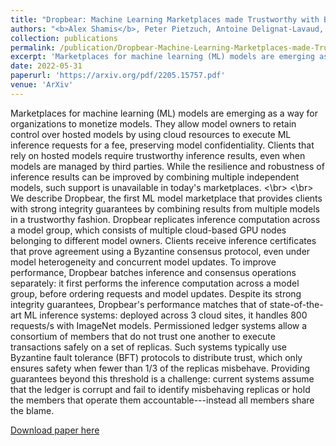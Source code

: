 ```yaml
---
title: "Dropbear: Machine Learning Marketplaces made Trustworthy with Byzantine Model Agreement"
authors: "<b>Alex Shamis</b>, Peter Pietzuch, Antoine Delignat-Lavaud, Andrew Paverd, Manuel Costa"
collection: publications
permalink: /publication/Dropbear-Machine-Learning-Marketplaces-made-Trustworthy-with-Byzantine-Model-Agreement
excerpt: 'Marketplaces for machine learning (ML) models are emerging as a way for organizations to monetize models. They allow model owners to retain control over hosted models by using cloud resources to execute ML inference requests for a fee, preserving model confidentiality. Clients that rely on hosted models require trustworthy inference results, even when models are managed by third parties. While the resilience and robustness of inference results can be improved by combining multiple independent models, such support is unavailable in today's marketplaces.'
date: 2022-05-31
paperurl: 'https://arxiv.org/pdf/2205.15757.pdf'
venue: 'ArXiv'
---
```

Marketplaces for machine learning (ML) models are emerging as a way for organizations to monetize models. They allow model owners to retain control over hosted models by using cloud resources to execute ML inference requests for a fee, preserving model confidentiality. Clients that rely on hosted models require trustworthy inference results, even when models are managed by third parties. While the resilience and robustness of inference results can be improved by combining multiple independent models, such support is unavailable in today's marketplaces.
<\br>
<\br>
We describe Dropbear, the first ML model marketplace that provides clients with strong integrity guarantees by combining results from multiple models in a trustworthy fashion. Dropbear replicates inference computation across a model group, which consists of multiple cloud-based GPU nodes belonging to different model owners. Clients receive inference certificates that prove agreement using a Byzantine consensus protocol, even under model heterogeneity and concurrent model updates. To improve performance, Dropbear batches inference and consensus operations separately: it first performs the inference computation across a model group, before ordering requests and model updates. Despite its strong integrity guarantees, Dropbear's performance matches that of state-of-the-art ML inference systems: deployed across 3 cloud sites, it handles 800 requests/s with ImageNet models.
Permissioned ledger systems allow a consortium of members that do not trust one another to execute transactions safely on a set of replicas. Such systems typically use Byzantine fault tolerance (BFT) protocols to distribute trust, which only ensures safety when fewer than 1/3 of the replicas misbehave. Providing guarantees beyond this threshold is a challenge: current systems assume that the ledger is corrupt and fail to identify misbehaving replicas or hold the members that operate them accountable---instead all members share the blame.

[Download paper here](https://arxiv.org/pdf/2205.15757.pdf)
